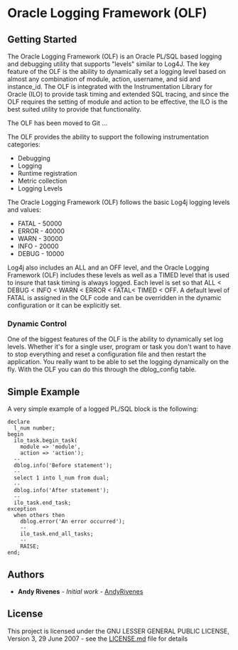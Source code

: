 # Oracle Logging Framework (OLF)

## Getting Started

The Oracle Logging Framework (OLF) is an Oracle PL/SQL based logging and debugging 
utility that supports "levels" similar to Log4J. The key feature of the OLF is the 
ability to dynamically set a logging level based on almost any combination of module, 
action, username, and sid and instance_id. The OLF is integrated with the Instrumentation 
Library for Oracle (ILO) to provide task timing and extended SQL tracing, and since the 
OLF requires the setting of module and action to be effective, the ILO is the best suited 
utility to provide that functionality.

The OLF has been moved to Git ...

The OLF provides the ability to support the following instrumentation categories:

* Debugging
* Logging
* Runtime registration
* Metric collection
* Logging Levels

The Oracle Logging Framework (OLF) follows the basic Log4j logging levels and values:

* FATAL - 50000
* ERROR - 40000
* WARN - 30000
* INFO - 20000
* DEBUG - 10000

Log4j also includes an ALL and an OFF level, and the Oracle Logging Framework (OLF) 
includes these levels as well as a TIMED level that is used to insure that task timing 
is always logged. Each level is set so that 
ALL < DEBUG < INFO < WARN < ERROR < FATAL< TIMED < OFF. A default level of FATAL is 
assigned in the OLF code and can be overridden in the dynamic configuration or it can 
be explicitly set.

### Dynamic Control

One of the biggest features of the OLF is the ability to dynamically set log levels. 
Whether it's for a single user, program or task you don't want to have to stop 
everything and reset a configuration file and then restart the application. You really 
want to be able to set the logging dynamically on the fly. With the OLF you can do this 
through the dblog_config table.

## Simple Example

A very simple example of a logged PL/SQL block is the following:

```
declare
  l_num number;
begin
  ilo_task.begin_task(
    module => 'module',
    action => 'action');
  --
  dblog.info('Before statement');
  --
  select 1 into l_num from dual;
  --
  dblog.info('After statement');
  --
  ilo_task.end_task;
exception
  when others then
    dblog.error('An error occurred');
    --
    ilo_task.end_all_tasks;
    --
    RAISE;
end;
```

## Authors

* **Andy Rivenes** - *Initial work* - [AndyRivenes](https://github.com/AndyRivenes/OLF)


## License

This project is licensed under the GNU LESSER GENERAL PUBLIC LICENSE, Version 3,
29 June 2007 - see the [LICENSE.md](LICENSE.md) file for details


